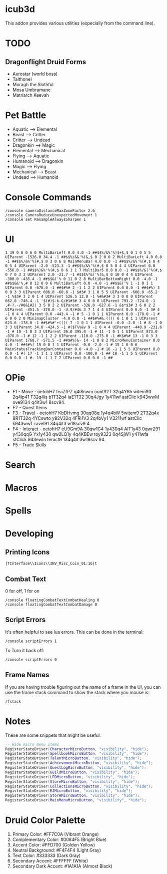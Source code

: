 # icub3d

This addon provides various utilities (especially from the command line).

# TODO

## Dragonflight Druid Forms

- Aurostar (world boss)
- Talthonei
- Moragh the Slothful
- Mosa Umbramane
- Matriarch Keevah


# Pet Battle

- Aquatic --> Elemental
- Beast --> Critter
- Critter --> Undead
- Dragonkin --> Magic
- Elemental --> Mechanical
- Flying --> Aquatic
- Humanoid --> Dragonkin
- Magic --> Flying
- Mechanical --> Beast
- Undead --> Humanoid

# Console Commands

```
/console cameraDistanceMaxZoomFactor 2.6
/console CameraReduceUnexpectedMovement 1
/console set ResampleAlwaysSharpen 1
```

# UI

```
1 39 0 0 0 6 0 MultiBarLeft 0.0 4.0 -1 ##$$%/&%'%)$+$,$ 0 1 0 5 5 UIParent -1526.0 34.4 -1 ##$$%/&&'%(&,$ 0 2 0 0 2 MultiBarLeft 4.0 0.0 -1 ##$$%/&%'%(#,$ 0 3 0 6 8 MainMenuBar 4.0 0.0 -1 ##$$%/&%'%(#,$ 0 4 0 5 4 UIParent -2.0 -523.3 -1 ##$$%/&%'%(#,$ 0 5 0 4 4 UIParent 0.0 -556.0 -1 ##$$%)&%'%(#,$ 0 6 1 1 7 MultiBar5 0.0 0.0 -1 ##$$%/&('%(#,$ 0 7 0 3 3 UIParent 2.0 -21.7 -1 #$$$%*&('%(&,$ 0 10 0 4 4 UIParent -300.0 -435.4 -1 ##$$&('% 0 11 0 2 8 MultiBarBottomRight 0.0 -4.0 -1 ##$$&&'%,# 0 12 0 0 6 MultiBarLeft 0.0 -4.0 -1 ##$$&('% 1 -1 0 1 1 UIParent 0.0 -678.0 -1 ##$#%# 2 -1 1 2 2 UIParent 0.0 0.0 -1 ##$#%) 3 0 0 3 3 UIParent 606.0 -60.8 -1 $#3# 3 1 0 5 5 UIParent -606.0 -65.2 -1 %$3# 3 2 0 1 4 UIParent 526.5 12.0 -1 %#&#3# 3 3 0 0 0 UIParent 662.0 -746.4 -1 '$(#)$-k.G/#1#3# 3 4 0 0 0 UIParent 793.2 -724.0 -1 ,#-?.-/#0&1#2( 3 5 0 2 2 UIParent -326.0 -627.6 -1 &$*$3# 3 6 0 2 2 UIParent -451.5 -378.0 -1 -U.9/#4& 3 7 1 4 4 UIParent 0.0 0.0 -1 3# 4 -1 0 4 4 UIParent 0.0 -443.4 -1 # 5 -1 0 1 1 UIParent 0.0 -178.0 -1 # 6 0 0 2 0 MinimapCluster -4.0 0.0 -1 ##$#%#&.(()( 6 1 0 1 1 UIParent 623.6 -178.0 -1 ##$#%#'+(()( 7 -1 0 1 1 UIParent -0.0 -2.0 -1 # 8 -1 0 3 3 UIParent 34.0 -424.5 -1 #($T%%&v 9 -1 0 4 4 UIParent -440.9 -231.6 -1 # 10 -1 0 3 3 UIParent 26.0 395.0 -1 # 11 -1 0 1 1 UIParent 873.0 -878.0 -1 # 12 -1 1 2 2 UIParent -110.0 -275.0 -1 #K$#%# 13 -1 0 3 3 UIParent 1768.7 -571.5 -1 ##$#%)&- 14 -1 0 8 2 MicroMenuContainer 0.0 4.0 -1 ##$#%( 15 0 0 1 1 UIParent -0.0 -2.0 -1 # 15 1 0 0 6 MainStatusTrackingBarContainer 0.0 -4.0 -1 # 16 -1 1 5 5 UIParent 0.0 0.0 -1 #( 17 -1 1 1 1 UIParent 0.0 -100.0 -1 ## 18 -1 1 5 5 UIParent 0.0 0.0 -1 #- 19 -1 1 7 7 UIParent 0.0 0.0 -1 ##
```

# OPie

- F1 - Move - oetohH7 feaZfPZ q4i8nwm ount92T 32q4Y6h witem93 2q4ip41 T32q4is b1T32q4 iaE1T32 30q4Jgy 1y411wf astClic k943wwM ove9134 q4it3w1 8scv94.
- F2 - Quest Items
- F3 - Travel - oetohH7 KbDHvmg 30qq08q 1y4q4bW 5witem9 2T32q4x 8R1T32q 4YCswto y92V32q 4FRi1V3 2q4bVy1 V3211wf astClic k943wwT ravel91 34q4it3 w18scv9 4.
- F4 - Interact - oetohH7 eU9Gm9A 30qw1G4 1y430q4 AlT1y43 0qwr291 y430qqG Yx1y430 qw2LQ1y 4q4KBEw toy9323 0q4SjW1 y411wfa stClick 943ewIn teract9 134q4it 3w18scv 94.
- F5 - Trade Skills

# Search

# Macros

# Spells

# Developing

## Printing Icons

```
|TInterface\\Icons\\INV_Misc_Coin_01:16|t
```

## Combat Text

0 for off, 1 for on

```
/console floatingCombatTextCombatHealing 0
/console floatingCombatTextCombatDamage 0
```

## Script Errors

It's often helpful to see lua errors. This can be done in the terminal:

```
/console scriptErrors 1
```

To Turn it back off:

```
/console scriptErrors 0
```

## Frame Names

If you are having trouble figuring out the name of a frame in the UI,
you can use the frame stack command to show the stack where you mouse
is:

```
/fstack
```

# Notes

These are some snippets that might be useful.

```lua
-- Hide micro menu items
RegisterStateDriver(CharacterMicroButton, "visibility", "hide");
RegisterStateDriver(SpellbookMicroButton, "visibility", "hide");
RegisterStateDriver(TalentMicroButton, "visibility", "hide");
RegisterStateDriver(AchievementMicroButton, "visibility", "hide");
RegisterStateDriver(QuestLogMicroButton, "visibility", "hide");
RegisterStateDriver(GuildMicroButton, "visibility", "hide");
RegisterStateDriver(LFDMicroButton, "visibility", "hide");
RegisterStateDriver(StoreMicroButton, "visibility", "hide");
RegisterStateDriver(CollectionsMicroButton, "visibility", "hide");
RegisterStateDriver(EJMicroButton, "visibility", "hide");
RegisterStateDriver(StoreMicroButton, "visibility", "hide");
RegisterStateDriver(MainMenuMicroButton, "visibility", "hide");
```

# Druid Color Palette


1. Primary Color: #FF7C0A (Vibrant Orange)
2. Complementary Color: #0084F5 (Bright Blue)
3. Accent Color: #FFD700 (Golden Yellow)
4. Neutral Background: #F4F4F4 (Light Gray)
5. Text Color: #333333 (Dark Gray)
6. Secondary Accent: #FFFFFF (White)
7. Secondary Dark Accent: #1A1A1A (Almost Black)